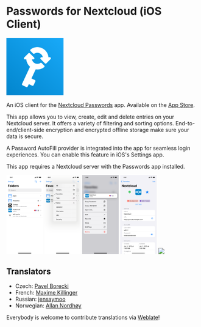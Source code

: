 # Passwords for Nextcloud (iOS Client)

<img src="https://raw.githubusercontent.com/johannes-schliephake/nextcloud-passwords-ios/develop/Icon.svg" width="150">

An iOS client for the [Nextcloud Passwords](https://git.mdns.eu/nextcloud/passwords) app. Available on the [App Store](https://apps.apple.com/app/id1546212226).

This app allows you to view, create, edit and delete entries on your Nextcloud server. It offers a variety of filtering and sorting options. End-to-end/client-side encryption and encrypted offline storage make sure your data is secure.

A Password AutoFill provider is integrated into the app for seamless login experiences. You can enable this feature in iOS's Settings app.

This app requires a Nextcloud server with the Passwords app installed.

<img src="https://raw.githubusercontent.com/johannes-schliephake/nextcloud-passwords-ios/main/Snapshot/Screenshots/en-US/iPhone%2013%20Pro-1.png" width="19%"> <img src="https://raw.githubusercontent.com/johannes-schliephake/nextcloud-passwords-ios/main/Snapshot/Screenshots/en-US/iPhone%2013%20Pro-2.png" width="19%"> <img src="https://raw.githubusercontent.com/johannes-schliephake/nextcloud-passwords-ios/main/Snapshot/Screenshots/en-US/iPhone%2013%20Pro-3.png" width="19%"> <img src="https://raw.githubusercontent.com/johannes-schliephake/nextcloud-passwords-ios/main/Snapshot/Screenshots/en-US/iPhone%2013%20Pro-4.png" width="19%"> <img src="https://raw.githubusercontent.com/johannes-schliephake/nextcloud-passwords-ios/main/Snapshot/Screenshots/en-US/iPhone%2013%20Pro-5.png" width="19%">

## Translators

- Czech: [Pavel Borecki](https://github.com/p-bo)
- French: [Maxime Killinger](https://github.com/maxime-killinger)
- Russian: [jensaymoo](https://github.com/jensaymoo)
- Norwegian: [Allan Nordhøy](https://github.com/comradekingu)

Everybody is welcome to contribute translations via [Weblate](https://hosted.weblate.org/engage/nextcloud-passwords-ios)!
